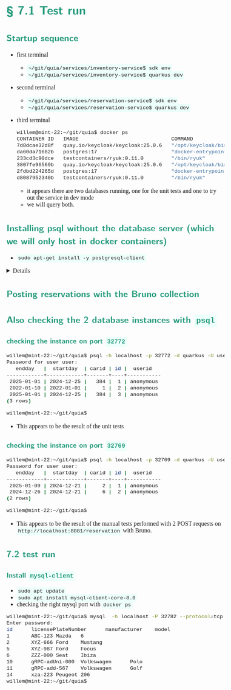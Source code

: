 <style>
body {
  font-family: "Gentium Basic", Cardo , "Linux Libertine o", "Palatino Linotype", Cambria, serif;
  font-size: 100% !important;
  padding-right: 12%;
}
code {
  padding: 0.25em;
	
  white-space: pre;
  font-family: "Tlwg mono", Consolas, "Liberation Mono", Menlo, Courier, monospace;
	
  background-color: #ECFFFA;
  //border: 1px solid #ccc;
  //border-radius: 3px;
}

kbd {
  display: inline-block;
  padding: 3px 5px;
  font-family: "Tlwg mono", Consolas, "Liberation Mono", Menlo, Courier, monospace;
  line-height: 10px;
  color: #555;
  vertical-align: middle;
  background-color: #ECFFFA;
  border: solid 1px #ccc;
  border-bottom-color: #bbb;
  border-radius: 3px;
  box-shadow: inset 0 -1px 0 #bbb;
}

h1,h2,h3,h4,h5 {
  color: #269B7D; 
  font-family: "fira sans", "Latin Modern Sans", Calibri, "Trebuchet MS", sans-serif;
}

</style>

# § 7.1 Test run

## Startup sequence
- first terminal
  - `~/git/quia/services/inventory-service$ sdk env`
  - `~/git/quia/services/inventory-service$ quarkus dev`

- second terminal
  - `~/git/quia/services/reservation-service$ sdk env`
  - `~/git/quia/services/reservation-service$ quarkus dev`
- third terminal
    ```bash
    willem@mint-22:~/git/quia$ docker ps
    CONTAINER ID   IMAGE                              COMMAND                  CREATED          STATUS          PORTS                                                               NAMES
    7d8dcae32d8f   quay.io/keycloak/keycloak:25.0.6   "/opt/keycloak/bin/k…"   37 minutes ago   Up 37 minutes   8443/tcp, 9000/tcp, 0.0.0.0:32773->8080/tcp, [::]:32773->8080/tcp   loving_fermi
    da60da71682b   postgres:17                        "docker-entrypoint.s…"   37 minutes ago   Up 37 minutes   0.0.0.0:32772->5432/tcp, [::]:32772->5432/tcp                       reverent_wescoff
    233cd3c90dce   testcontainers/ryuk:0.11.0         "/bin/ryuk"              37 minutes ago   Up 37 minutes   0.0.0.0:32771->8080/tcp, [::]:32771->8080/tcp                       testcontainers-ryuk-807b4625-e8c6-4c82-b755-116dd0e4cd2d
    3807fe96569b   quay.io/keycloak/keycloak:25.0.6   "/opt/keycloak/bin/k…"   41 minutes ago   Up 41 minutes   8443/tcp, 9000/tcp, 0.0.0.0:32770->8080/tcp, [::]:32770->8080/tcp   cranky_poincare
    2fdbd224265d   postgres:17                        "docker-entrypoint.s…"   41 minutes ago   Up 41 minutes   0.0.0.0:32769->5432/tcp, [::]:32769->5432/tcp                       quizzical_bardeen
    d8087952340b   testcontainers/ryuk:0.11.0         "/bin/ryuk"              41 minutes ago   Up 41 minutes   0.0.0.0:32768->8080/tcp, [::]:32768->8080/tcp                       testcontainers-ryuk-aca0561f-4362-4a7d-aef0-3e3344e1fc85
    ```
  - it appears there are two databases running, one for the unit tests and one to try out the service in dev mode
  - we will query both.

## Installing psql without the database server (which we will only host in docker containers)
- `sudo apt-get install -y postgresql-client`

<details>

```bash
willem@mint-22:~/git/quia$ sudo apt-get install -y postgresql-client
Reading package lists... Done
Building dependency tree... Done
Reading state information... Done
The following additional packages will be installed:
  libpq5 postgresql-client-16 postgresql-client-common
Suggested packages:
  postgresql-16 postgresql-doc-16
The following NEW packages will be installed:
  libpq5 postgresql-client postgresql-client-16 postgresql-client-common
0 upgraded, 4 newly installed, 0 to remove and 0 not upgraded.
Need to get 1.460 kB of archives.
After this operation, 4.682 kB of additional disk space will be used.
Get:1 http://mirror.nforce.com/pub/linux/ubuntu noble-updates/main amd64 libpq5 amd64 16.6-0ubuntu0.24.04.1 [141 kB]
Get:2 http://mirror.nforce.com/pub/linux/ubuntu noble-updates/main amd64 postgresql-client-common all 257build1.1 [36,4 kB]
Get:3 http://mirror.nforce.com/pub/linux/ubuntu noble-updates/main amd64 postgresql-client-16 amd64 16.6-0ubuntu0.24.04.1 [1.271 kB]
Get:4 http://mirror.nforce.com/pub/linux/ubuntu noble-updates/main amd64 postgresql-client all 16+257build1.1 [11,6 kB]
Fetched 1.460 kB in 0s (6.190 kB/s)           
debconf: unable to initialize frontend: Dialog
debconf: (Dialog frontend requires a screen at least 13 lines tall and 31 columns wide.)
debconf: falling back to frontend: Readline
Selecting previously unselected package libpq5:amd64.
(Reading database ... 495931 files and directories currently installed.)
Preparing to unpack .../libpq5_16.6-0ubuntu0.24.04.1_amd64.deb ...
Unpacking libpq5:amd64 (16.6-0ubuntu0.24.04.1) ...
Selecting previously unselected package postgresql-client-common.
Preparing to unpack .../postgresql-client-common_257build1.1_all.deb ...
Unpacking postgresql-client-common (257build1.1) ...
Selecting previously unselected package postgresql-client-16.
Preparing to unpack .../postgresql-client-16_16.6-0ubuntu0.24.04.1_amd64.deb ...
Unpacking postgresql-client-16 (16.6-0ubuntu0.24.04.1) ...
Selecting previously unselected package postgresql-client.
Preparing to unpack .../postgresql-client_16+257build1.1_all.deb ...
Unpacking postgresql-client (16+257build1.1) ...
Setting up postgresql-client-common (257build1.1) ...
Setting up libpq5:amd64 (16.6-0ubuntu0.24.04.1) ...
Setting up postgresql-client-16 (16.6-0ubuntu0.24.04.1) ...
update-alternatives: using /usr/share/postgresql/16/man/man1/psql.1.gz to provide /usr/share/man/man1/psql.1.gz (psql.1.gz) in auto mode
Setting up postgresql-client (16+257build1.1) ...
Processing triggers for man-db (2.12.0-4build2) ...
Processing triggers for libc-bin (2.39-0ubuntu8.3) ...
willem@mint-22:~/git/quia$ psql --version
psql (PostgreSQL) 16.6 (Ubuntu 16.6-0ubuntu0.24.04.1)
willem@mint-22:~/git/quia$
```

</details>

## Posting reservations with the Bruno collection

## Also checking the 2 database instances with `psql`

### checking the instance on port `32772`
```bash
willem@mint-22:~/git/quia$ psql -h localhost -p 32772 -d quarkus -U user -c 'SELECT * FROM Reservation;'
Password for user user: 
   endday   |  startday  | carid | id |  userid   
------------+------------+-------+----+-----------
 2025-01-01 | 2024-12-25 |   384 |  1 | anonymous
 2022-01-10 | 2022-01-01 |     1 |  2 | anonymous
 2025-01-01 | 2024-12-25 |   384 |  3 | anonymous
(3 rows)

willem@mint-22:~/git/quia$
```
- This appears to be the result of the unit tests

### checking the instance on port `32769`
```bash
willem@mint-22:~/git/quia$ psql -h localhost -p 32769 -d quarkus -U user -c 'SELECT * FROM Reservation;'
Password for user user: 
   endday   |  startday  | carid | id |  userid   
------------+------------+-------+----+-----------
 2025-01-09 | 2024-12-21 |     2 |  1 | anonymous
 2024-12-26 | 2024-12-21 |     6 |  2 | anonymous
(2 rows)

willem@mint-22:~/git/quia$
```
- This appears to be the result of the manual tests performed with 2 POST requests on `http://localhost:8081/reservation`
  with Bruno.

## 7.2 test run

### Install `mysql-client`
- `sudo apt update`
- `sudo apt install mysql-client-core-8.0`
- checking the right mysql port with `docker ps`
```bash
willem@mint-22:~/git/quia$ mysql  -h localhost -P 32782 --protocol=tcp -u user -p quarkus <<< 'SELECT * FROM Car;'
Enter password: 
id      licensePlateNumber      manufacturer    model
1       ABC-123 Mazda   6
2       XYZ-666 Ford    Mustang
5       XYZ-987 Ford    Focus
6       ZZZ-000 Seat    Ibiza
10      gRPC-adUni-000  Volkswagen      Polo
11      gRPC-add-567    Volkswagen      Golf
14      xza-223 Peugeot 206
willem@mint-22:~/git/quia$ 
```